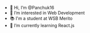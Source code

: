 - 👋 Hi, I’m @Panchuk16
- 👀 I’m interested in Web Development
- 📚 I'm a student at WSB Merito
- 🌱 I’m currently learning React.js

